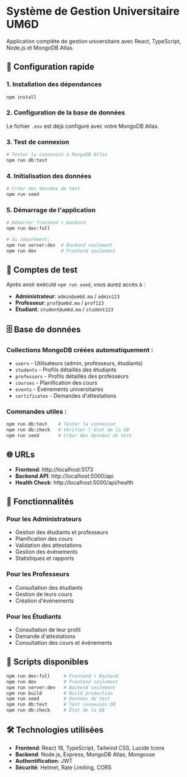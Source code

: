 # Système de Gestion Universitaire UM6D

Application complète de gestion universitaire avec React, TypeScript, Node.js et MongoDB Atlas.

## 🚀 Configuration rapide

### 1. Installation des dépendances
```bash
npm install
```

### 2. Configuration de la base de données
Le fichier `.env` est déjà configuré avec votre MongoDB Atlas.

### 3. Test de connexion
```bash
# Tester la connexion à MongoDB Atlas
npm run db:test
```

### 4. Initialisation des données
```bash
# Créer des données de test
npm run seed
```

### 5. Démarrage de l'application
```bash
# Démarrer frontend + backend
npm run dev:full

# Ou séparément:
npm run server:dev  # Backend seulement
npm run dev         # Frontend seulement
```

## 👥 Comptes de test

Après avoir exécuté `npm run seed`, vous aurez accès à :

- **Administrateur**: `admin@um6d.ma` / `admin123`
- **Professeur**: `prof@um6d.ma` / `prof123`
- **Étudiant**: `student@um6d.ma` / `student123`

## 🗄️ Base de données

### Collections MongoDB créées automatiquement :
- `users` - Utilisateurs (admin, professeurs, étudiants)
- `students` - Profils détaillés des étudiants
- `professors` - Profils détaillés des professeurs
- `courses` - Planification des cours
- `events` - Événements universitaires
- `certificates` - Demandes d'attestations

### Commandes utiles :
```bash
npm run db:test    # Tester la connexion
npm run db:check   # Vérifier l'état de la DB
npm run seed       # Créer des données de test
```

## 🌐 URLs

- **Frontend**: http://localhost:5173
- **Backend API**: http://localhost:5000/api
- **Health Check**: http://localhost:5000/api/health

## 📱 Fonctionnalités

### Pour les Administrateurs
- Gestion des étudiants et professeurs
- Planification des cours
- Validation des attestations
- Gestion des événements
- Statistiques et rapports

### Pour les Professeurs
- Consultation des étudiants
- Gestion de leurs cours
- Création d'événements

### Pour les Étudiants
- Consultation de leur profil
- Demande d'attestations
- Consultation des cours et événements

## 🔧 Scripts disponibles

```bash
npm run dev:full     # Frontend + Backend
npm run dev          # Frontend seulement
npm run server:dev   # Backend seulement
npm run build        # Build production
npm run seed         # Données de test
npm run db:test      # Test connexion DB
npm run db:check     # État de la DB
```

## 🛠️ Technologies utilisées

- **Frontend**: React 18, TypeScript, Tailwind CSS, Lucide Icons
- **Backend**: Node.js, Express, MongoDB Atlas, Mongoose
- **Authentification**: JWT
- **Sécurité**: Helmet, Rate Limiting, CORS